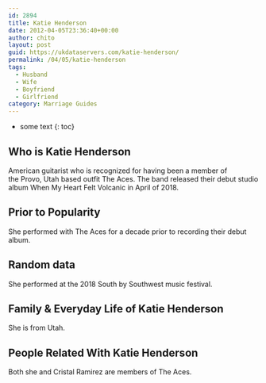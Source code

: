 ```yaml
---
id: 2894
title: Katie Henderson
date: 2012-04-05T23:36:40+00:00
author: chito
layout: post
guid: https://ukdataservers.com/katie-henderson/
permalink: /04/05/katie-henderson
tags:
  - Husband
  - Wife
  - Boyfriend
  - Girlfriend
category: Marriage Guides
---
```


* some text
{: toc}
          
          
## Who is  Katie Henderson
                  
                  
                  
American guitarist who is recognized for having been a member of the Provo, Utah based outfit The Aces. The band released their debut studio album When My Heart Felt Volcanic in April of 2018.
                  
                
                
                
## Prior to Popularity 
                  
                  
                  
She performed with The Aces for a decade prior to recording their debut album.
                  
                
                
                
## Random data 
                  
                  
                  
She performed at the 2018 South by Southwest music festival. 
                  
                
                
                
## Family & Everyday Life of Katie Henderson
                  
                  
                  
She is from Utah.
                  
                
                
                
## People Related With  Katie Henderson
                  
                  
                  
Both she and Cristal Ramirez are members of The Aces. 
                  
                
              
            
          
          
          
    
    
  

